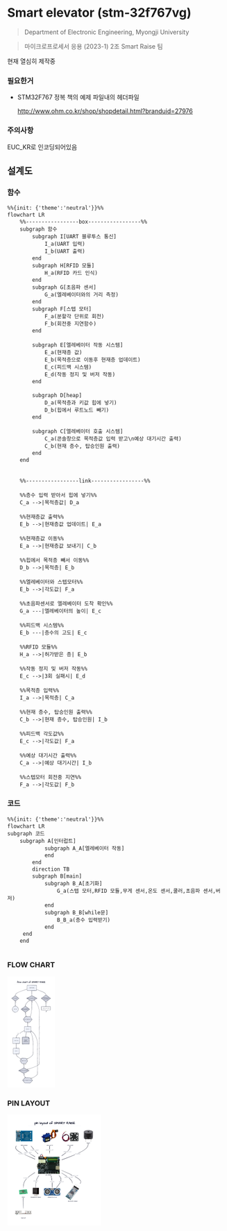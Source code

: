 # Smart elevator (stm-32f767vg)

>  Department of Electronic Engineering, Myongji University

> 마이크로프로세서 응용 (2023-1) 2조 Smart Raise 팀 

현재 열심히 제작중

### 필요한거

* STM32F767 정복 책의 예제 파일내의 헤더파일

  http://www.ohm.co.kr/shop/shopdetail.html?branduid=27976

### 주의사항

EUC_KR로 인코딩되어있음

## 설계도

### 함수

```mermaid
%%{init: {'theme':'neutral'}}%%
flowchart LR
	%%-----------------box-----------------%%
	subgraph 함수
		subgraph I[UART 블루투스 통신]
			I_a(UART 입력)
			I_b(UART 출력)
		end	
		subgraph H[RFID 모듈]
			H_a(RFID 카드 인식)
		end	
		subgraph G[초음파 센서]
			G_a(엘레베이터와의 거리 측정)
		end	
		subgraph F[스텝 모터]
			F_a(분할각 단위로 회전)
			F_b(회전중 지연함수)
		end
	
		subgraph E[엘레베이터 작동 시스템]
			E_a(현재층 값)
			E_b(목적층으로 이동후 현재층 업데이트)
			E_c(피드백 시스템)
			E_d(작동 정지 및 버저 작동)
		end
	
		subgraph D[heap]
			D_a(목적층과 키값 힙에 넣기)
			D_b(힙에서 루트노드 빼기)
		end
	
		subgraph C[엘레베이터 호출 시스템]
			C_a(콘솔창으로 목적층값 입력 받고\n예상 대기시간 출력)
			C_b(현재 층수, 탑승인원 출력)
		end
	end
	
	
	%%-----------------link-----------------%%
	
	%%층수 입력 받아서 힙에 넣기%%
	C_a -->|목적층값| D_a 
	
	%%현재층값 출력%%
	E_b -->|현재층값 업데이트| E_a
    
    %%현재층값 이동%%
    E_a -->|현재층값 보내기| C_b
	
	%%힙에서 목적층 빼서 이동%%
	D_b -->|목적층| E_b
	
	%%엘레베이터와 스텝모터%%
	E_b -->|각도값| F_a
	
	%%초음파센서로 엘레베이터 도착 확인%%
	G_a ---|엘레베이터의 높이| E_c
	
	%%피드백 시스템%%
	E_b ---|층수의 고도| E_c 
	
	%%RFID 모듈%%
	H_a -->|허가받은 층| E_b
	
	%%작동 정지 및 버저 작동%%
	E_c -->|3회 실패시| E_d
	
	%%목적층 입력%%
	I_a -->|목적층| C_a
	
	%%현재 층수, 탑승인원 출력%%
	C_b -->|현재 층수, 탑승인원| I_b
	
	%%피드백 각도값%%
	E_c -->|각도값| F_a
	
	%%예상 대기시간 출력%%
	C_a -->|예상 대기시간| I_b
	
	%%스텝모터 회전중 지연%%
	F_a -->|각도값| F_b
```

### 코드

```mermaid
%%{init: {'theme':'neutral'}}%%
flowchart LR
subgraph 코드
	subgraph A[인터럽트]
			subgraph A_A[엘레베이터 작동]
			end
		end
		direction TB
		subgraph B[main]
			subgraph B_A[초기화]
				G_a(스텝 모터,RFID 모듈,무게 센서,온도 센서,쿨러,초음파 센서,버저)
			end
			subgraph B_B[while문]
				B_B_a(층수 입력받기)
			end
   	 end
	end
	
```



### FLOW CHART

<img src="./description/flowchart.png" alt="flowchart" style="zoom: 25%;" />

### PIN LAYOUT

<img src="./description/module.png" alt="module" style="zoom:25%;" />
